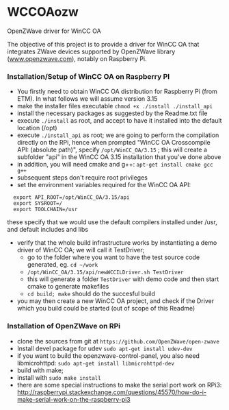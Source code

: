 # WCCOAozw
OpenZWave driver for WinCC OA

The objective of this project is to provide a driver for WinCC OA that integrates ZWave devices supported by OpenZWave library (www.openzwave.com), notably on Raspberry Pi.

### Installation/Setup of WinCC OA on Raspberry PI

* You firstly need to obtain WinCC OA distribution for Raspberry Pi (from ETM). In what follows we will assume version 3.15
* make the installer files executable `chmod +x ./install ./install_api`
* install the necessary packages as suggested by the Readme.txt file
* execute `./install` as root, and accept to have it installed into the default location (/opt)
* execute `./install_api` as root; we are going to perform the compilation directly on the RPi, hence when prompted "WinCC OA Crosscompile API: (absolute path)", specify `/opt/WinCC_OA/3.15` ; this will create a subfolder "api" in the WinCC OA 3.15 installation that you've done above
* in addition, you will need cmake and g++: `apt-get install cmake gcc g++`
* subsequent steps don't require root privileges
* set the environment variables required for the WinCC OA API: 
 ```shell
   export API_ROOT=/opt/WinCC_OA/3.15/api
   export SYSROOT=/
   export TOOLCHAIN=/usr
 ```
   these specify that we would use the default compilers installed under /usr, and default includes and libs
 * verify that the whole build infrastructure works by instantiating a demo driver of WinCC OA; we will call it TestDriver;
   * go to the folder where you want to have the test source code generated, eg. `cd ~/work`
   * `/opt/WinCC_OA/3.15/api/newWCCILDriver.sh TestDriver`
   * this will generate a folder `TestDriver` with demo code and then start cmake to generate makefiles
   * `cd build; make` should do the succesful build
 * you may then create a new WinCC OA project, and check if the Driver which you build could be started (out of scope of this Readme) 

### Installation of OpenZWave on RPi
* clone the sources from git at `https://github.com/OpenZWave/open-zwave`
* Install devel package for udev `sudo apt-get install udev-dev`
* if you want to build the openzwave-control-panel, you also need libmicrohttpd: `sudo apt-get install libmicrohttpd-dev`
* build with make; 
* install with `sudo make install`
* there are some special instructions to make the serial port work on RPi3: http://raspberrypi.stackexchange.com/questions/45570/how-do-i-make-serial-work-on-the-raspberry-pi3

